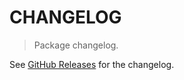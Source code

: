 # CHANGELOG

> Package changelog.

See [GitHub Releases](https://github.com/stdlib-js/utils-noop/releases) for the changelog.